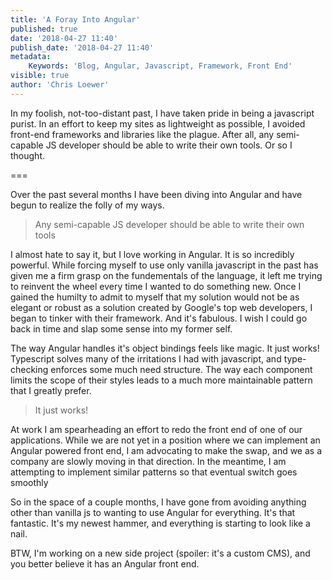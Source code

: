 ```yaml
---
title: 'A Foray Into Angular'
published: true
date: '2018-04-27 11:40'
publish_date: '2018-04-27 11:40'
metadata:
    Keywords: 'Blog, Angular, Javascript, Framework, Front End'
visible: true
author: 'Chris Loewer'
---
```


In my foolish, not-too-distant past, I have taken pride in being a javascript purist.  In an effort to keep my sites as lightweight as possible, I avoided front-end frameworks and  libraries like the plague.  After all, any semi-capable JS developer should be able to write their own tools.  Or so I thought.

===

Over the past several months I have been diving into Angular and have begun to realize the folly of my ways.

> Any semi-capable JS developer should be able to write their own tools
 
I almost hate to say it, but I love working in Angular.  It is so incredibly powerful.  While forcing myself to use only vanilla javascript in the past has given me a firm grasp on the fundementals of the language, it left me trying to reinvent the wheel every time I wanted to do something new.  Once I gained the humilty to admit to myself that my solution would not be as elegant or robust as a solution created by Google's top web developers, I began to tinker with their framework.  And it's fabulous.  I wish I could go back in time and slap some sense into my former self.

The way Angular handles it's object bindings feels like magic.  It just works!  Typescript solves many of the irritations I had with javascript, and type-checking enforces some much need structure.  The way each component limits the scope of their styles leads to a much more maintainable pattern that I greatly prefer.

> It just works!

At work I am spearheading an effort to redo the front end of one of our applications.  While we are not yet in a position where we can implement an Angular powered front end, I am advocating to make the swap, and we as a company are slowly moving in that direction.  In the meantime, I am attempting to implement similar patterns so that eventual switch goes smoothly

So in the space of a couple months, I have gone from avoiding anything other than vanilla js to wanting to use Angular for everything.  It's that fantastic. It's my newest hammer, and everything is starting to look like a nail.

BTW, I'm working on a new side project (spoiler: it's a custom CMS), and you better believe it has an Angular front end.